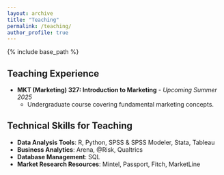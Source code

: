 ```yaml
---
layout: archive
title: "Teaching"
permalink: /teaching/
author_profile: true
---
```


{% include base_path %}


## Teaching Experience

* **MKT (Marketing) 327: Introduction to Marketing** - *Upcoming Summer 2025*
  * Undergraduate course covering fundamental marketing concepts.


## Technical Skills for Teaching

* **Data Analysis Tools**: R, Python, SPSS & SPSS Modeler, Stata, Tableau
* **Business Analytics**: Arena, @Risk, Qualtrics
* **Database Management**: SQL
* **Market Research Resources**: Mintel, Passport, Fitch, MarketLine